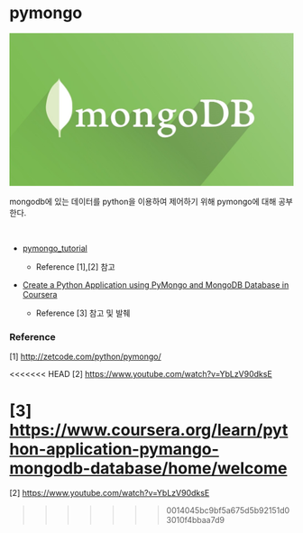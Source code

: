 # pymongo


![mongodbimg](img/mongodbimg.jpg)

mongodb에 있는 데이터를 python을 이용하여 제어하기 위해 pymongo에 대해 공부한다.  

​    

- [pymongo_tutorial](https://github.com/musicjae/pymongo/tree/main/pymongo_tutorial)  
  - Reference [1],[2] 참고  

- [Create a Python Application using PyMongo and MongoDB Database in Coursera](https://github.com/musicjae/pymongo/tree/main/Coursera_python%20and%20MongoDB%20with%20pymango)  
  - Reference [3] 참고 및 발췌  

### Reference  

 [1] http://zetcode.com/python/pymongo/  

<<<<<<< HEAD
 [2] https://www.youtube.com/watch?v=YbLzV90dksE  

[3] https://www.coursera.org/learn/python-application-pymango-mongodb-database/home/welcome
=======
 [2] https://www.youtube.com/watch?v=YbLzV90dksE
>>>>>>> 0014045bc9bf5a675d5b92151d03010f4bbaa7d9
